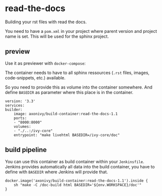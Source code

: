 # read-the-docs

Building your rst files with read the docs.

You need to have a `pom.xml` in your project
where parent version and project name is set.
This will be used for the sphinx project.

## preview

Use it as previewer with `docker-compose`:

The container needs to have to all sphinx
ressources (`.rst` files, images, code-snippets, etc.)
available.

So you need to provide this as volume into the container somewhere.
And define `BASEDIR` as parameter where this place is in the container.

    version: '3.3'
    services:
    builder:
        image: axonivy/build-container:read-the-docs-1.1
        ports:
        - "8000:8000"
        volumes:
        - "./..:/ivy-core"     
        entrypoint: "make livehtml BASEDIR=/ivy-core/doc"


## build pipeline

You can use this container as build container within your `Jenkinsfile`.
Jenkins provides automatically all data into the build container, you have to define with `BASEDIR` where Jenkins will provide that.

    docker.image('axonivy/build-container:read-the-docs-1.1').inside {
        sh "make -C /doc-build html BASEDIR='${env.WORKSPACE}/doc'"
    }
